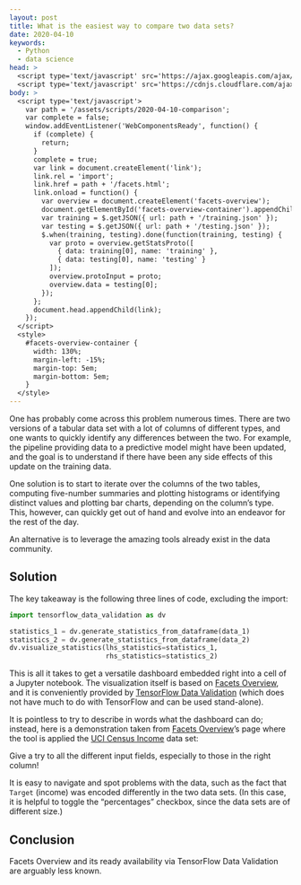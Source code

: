 ```yaml
---
layout: post
title: What is the easiest way to compare two data sets?
date: 2020-04-10
keywords:
  - Python
  - data science
head: >
  <script type='text/javascript' src='https://ajax.googleapis.com/ajax/libs/jquery/3.4.1/jquery.min.js'></script>
  <script type='text/javascript' src='https://cdnjs.cloudflare.com/ajax/libs/webcomponentsjs/1.3.3/webcomponents-lite.js'></script>
body: >
  <script type='text/javascript'>
    var path = '/assets/scripts/2020-04-10-comparison';
    var complete = false;
    window.addEventListener('WebComponentsReady', function() {
      if (complete) {
        return;
      }
      complete = true;
      var link = document.createElement('link');
      link.rel = 'import';
      link.href = path + '/facets.html';
      link.onload = function() {
        var overview = document.createElement('facets-overview');
        document.getElementById('facets-overview-container').appendChild(overview);
        var training = $.getJSON({ url: path + '/training.json' });
        var testing = $.getJSON({ url: path + '/testing.json' });
        $.when(training, testing).done(function(training, testing) {
          var proto = overview.getStatsProto([
            { data: training[0], name: 'training' },
            { data: testing[0], name: 'testing' }
          ]);
          overview.protoInput = proto;
          overview.data = testing[0];
        });
      };
      document.head.appendChild(link);
    });
  </script>
  <style>
    #facets-overview-container {
      width: 130%;
      margin-left: -15%;
      margin-top: 5em;
      margin-bottom: 5em;
    }
  </style>
---
```


One has probably come across this problem numerous times. There are two versions
of a tabular data set with a lot of columns of different types, and one wants to
quickly identify any differences between the two. For example, the pipeline
providing data to a predictive model might have been updated, and the goal is to
understand if there have been any side effects of this update on the training
data.

One solution is to start to iterate over the columns of the two tables,
computing five-number summaries and plotting histograms or identifying distinct
values and plotting bar charts, depending on the column’s type. This, however,
can quickly get out of hand and evolve into an endeavor for the rest of the day.

An alternative is to leverage the amazing tools already exist in the data
community.

## Solution

The key takeaway is the following three lines of code, excluding the import:

```python
import tensorflow_data_validation as dv

statistics_1 = dv.generate_statistics_from_dataframe(data_1)
statistics_2 = dv.generate_statistics_from_dataframe(data_2)
dv.visualize_statistics(lhs_statistics=statistics_1,
                        rhs_statistics=statistics_2)
```

This is all it takes to get a versatile dashboard embedded right into a cell of
a Jupyter notebook. The visualization itself is based on [Facets Overview], and
it is conveniently provided by [TensorFlow Data Validation] (which does not have
much to do with TensorFlow and can be used stand-alone).

It is pointless to try to describe in words what the dashboard can do; instead,
here is a demonstration taken from [Facets Overview]’s page where the tool is
applied the [UCI Census Income] data set:

<div id='facets-overview-container'></div>

Give a try to all the different input fields, especially to those in the right
column!

It is easy to navigate and spot problems with the data, such as the fact that
`Target` (income) was encoded differently in the two data sets. (In this case,
it is helpful to toggle the “percentages” checkbox, since the data sets are of
different size.)

## Conclusion

Facets Overview and its ready availability via TensorFlow Data Validation are
arguably less known.

[Facets Overview]: https://pair-code.github.io/facets#facets-overview
[TensorFlow Data Validation]: https://www.tensorflow.org/tfx/data_validation/get_started
[UCI Census Income]: http://archive.ics.uci.edu/ml/datasets/Census+Income
[notebook]: https://github.com/chain-rule/example-comparison/blob/master/census.ipynb
